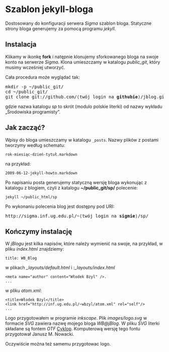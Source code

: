 # Szablon jekyll-bloga 

Dostosowany do konfiguracji serwera *Sigma* szablon bloga.
Statyczne strony bloga generujemy za pomocą programu *jekyll*.


## Instalacja

Klikamy w ikonkę **fork** i natępnie klonujemy sforkowanego bloga
na swoje konto na serwerze *Sigma*. Klona umieszczamy w katalogu
*public_git*, który musimy wcześniej utworzyć.

Cała procedura może wyglądać tak:

<pre>mkdir -p ~/public_git/
cd ~/public_git/
git clone git://github.com/⟨twój login na <b>githubie</b>⟩/jblog.git sp
</pre>

gdzie nazwa katalogu *sp* to skrót (modulo polskie literki)
od nazwy wykładu „Środowiska programisty”.


## Jak zacząć?

Wpisy do bloga umieszczamy w katalogu `_posts`.
Nazwy plików z postami tworzymy według schematu:

    rok-miesiąc-dzień-tytuł.markdown

na przykład:

    2009-06-12-jekyll-howto.markdown

Po napisaniu posta generujemy statyczną wersję bloga wykonując z
katalogu z blogiem, czyli z katalogu **~/public_git/sp/** polecenie:

    jekyll ~/public_html/sp

Po wykonaniu polecenia blog jest dostępny pod URI:

<pre>http://sigma.inf.ug.edu.pl/~⟨twój login na <b>sigmie</b>⟩/sp/
</pre>

## Kończymy instalację

W *jBlogu* jest kilka napisów, które należy wymienić na swoje,
na przykład, w pliku *index.html* znajdziemy:

    title: WB_Blog

w plikach *_layouts/default.html* i :*_layouts/index.html*

    <meta name="author" content="Włodek Bzyl" />.
    ...
 
w pliku *atom.xml*:

    <title>Włodek Bzyl</title>
    <link href="http://inf.ug.edu.pl/~wbzyl/atom.xml" rel="self"/>
    ...

Logo przygotowałem w programie *inkscape*. 
Plik *images/logo.svg* w formacie *SVG* zawiera 
nazwę mojego bloga *WB@jBlog*.
W pliku *SVG* literki składane są fontem *OTF*
[Cyklop](http://nowacki.strefa.pl/cyklop.html). Komputerową
wersję tego fontu przygotował Janusz M. Nowacki.
    
Oczywiście można też samemu przygotowac logo.
